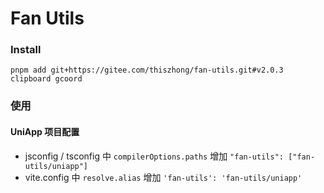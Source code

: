 # Fan Utils

### Install

```
pnpm add git+https://gitee.com/thiszhong/fan-utils.git#v2.0.3 clipboard gcoord
```

### 使用

#### UniApp 项目配置

- jsconfig / tsconfig 中 `compilerOptions.paths` 增加 `"fan-utils": ["fan-utils/uniapp"]`
- vite.config 中 `resolve.alias` 增加 `'fan-utils': 'fan-utils/uniapp'`
